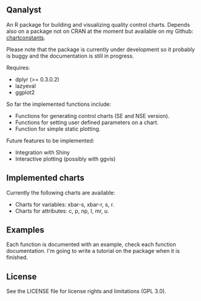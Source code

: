 ## Qanalyst
An R package for building and visualizing quality control charts. Depends also on a package not on CRAN at the moment but available on my Github: [chartconstants](https://github.com/mick001/chartconstants).

Please note that the package is currently under development so it probably is buggy and the documentation is still in progress.

Requires:
- dplyr (>= 0.3.0.2)
- lazyeval
- ggplot2

So far the implemented functions include:

- Functions for generating control charts (SE and NSE version).
- Functions for setting user defined parameters on a chart.
- Function for simple static plotting.

Future features to be implemented:

- Integration with Shiny
- Interactive plotting (possibly with ggvis)

## Implemented charts
Currently the following charts are available:

- Charts for variables: xbar-s, xbar-r, s, r.
- Charts for attributes: c, p, np, I, mr, u.

## Examples
Each function is documented with an example, check each function documentation. I'm going to write a tutorial on the package when it is finished.

## License
See the LICENSE file for license rights and limitations (GPL 3.0).

